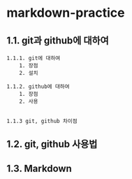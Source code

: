 # markdown-practice

## 1.1. git과 github에 대하여
    1.1.1. git에 대하여
        1. 장점
        2. 설치
        
    1.1.2. github에 대하여
        1. 장점
        2. 사용
    
    
    1.1.3 git, github 차이점
    
## 1.2. git, github 사용법

## 1.3. Markdown
